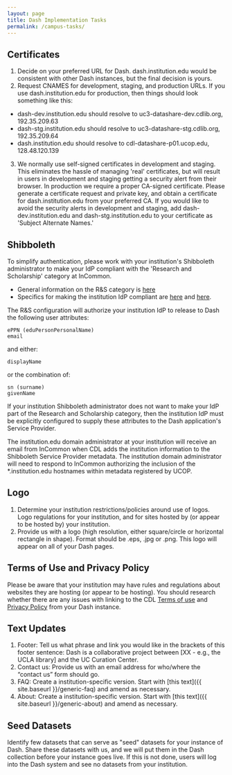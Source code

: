 ```yaml
---
layout: page
title: Dash Implementation Tasks
permalink: /campus-tasks/
---
```


## Certificates
1. Decide on your preferred URL for Dash. dash.institution.edu would be consistent with other Dash instances, but the final decision is yours.
2. Request CNAMES for development, staging, and production URLs. If you use dash.institution.edu for production, then things should look something like this:
  * dash-dev.institution.edu should resolve to uc3-datashare-dev.cdlib.org, 192.35.209.63
  * dash-stg.institution.edu should resolve to uc3-datashare-stg.cdlib.org, 192.35.209.64
  * dash.institution.edu should resolve to cdl-datashare-p01.ucop.edu, 128.48.120.139
3. We normally use self-signed certificates in development and staging. This eliminates the hassle of managing 'real' certificates, but will result in users in development and staging getting a security alert from their browser. In production we require a proper CA-signed certificate. Please generate a certificate request and private key, and obtain a certificate for dash.institution.edu from your preferred CA. If you would like to avoid the security alerts in development and staging, add dash-dev.institution.edu and dash-stg.institution.edu to your certificate as 'Subject Alternate Names.'

## Shibboleth
To simplify authentication, please work with your institution's Shibboleth administrator to make your IdP compliant with the 'Research and Scholarship' category at InCommon. 

  * General information on the R&S category is [here](https://spaces.internet2.edu/display/InCFederation/Research+and+Scholarship+Category)    
  * Specifics for making the institution IdP compliant are [here](https://spaces.internet2.edu/display/InCFederation/Configure+a+Shibboleth+IdP+to+Support+R+and+S) and [here](https://spaces.internet2.edu/display/InCFederation/Identity+Providers+that+Support+R+and+S). 

The R&S configuration will authorize your institution IdP to release to Dash the following user attributes:

    ePPN (eduPersonPersonalName)
    email
and either:

    displayName

or the combination of:

    sn (surname)
    givenName

If your institution Shibboleth administrator does not want to make your IdP part of the Research and Scholarship category, then the institution IdP must be explicitly configured to supply these attributes to the Dash application's Service Provider.

The institution.edu domain administrator at your institution will receive an email from InCommon when CDL adds the institution information to the Shibboleth Service Provider metadata. The institution domain administrator will need to respond to InCommon authorizing the inclusion of the *.institution.edu hostnames within metadata registered by UCOP.

## Logo

1. Determine your institution restrictions/policies around use of logos. Logo regulations for your institution, and for sites hosted by (or appear to be hosted by) your institution. 
2. Provide us with a logo (high resolution, either square/circle or horizontal rectangle in shape). Format should be .eps, .jpg or .png. This logo will appear on all of your Dash pages.

## Terms of Use and Privacy Policy

Please be aware that your institution may have rules and regulations about websites they are hosting (or appear to be hosting). You should research whether there are any issues with linking to the CDL [Terms of use](http://www.cdlib.org/about/terms.html) and [Privacy Policy](http://www.cdlib.org/about/privacy.html) from your Dash instance.

## Text Updates

1. Footer: Tell us what phrase and link you would like in the brackets of this footer sentence: Dash is a collaborative project between [XX - e.g., the UCLA library] and the UC Curation Center. 
2. Contact us: Provide us with an email address for who/where the “contact us” form should go.
3. FAQ: Create a institution-specific version. Start with [this text]({{ site.baseurl }}/generic-faq) and amend as necessary.
4. About: Create a institution-specific version. Start with [this text]({{ site.baseurl }}/generic-about) and amend as necessary.

## Seed Datasets

Identify few datasets that can serve as "seed" datasets for your instance of Dash. Share these datasets with us, and we will put them in the Dash collection before your instance goes live. If this is not done, users will log into the Dash system and see no datasets from your institution. 
